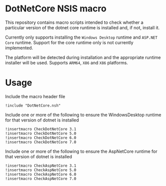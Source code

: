 # DotNetCore NSIS macro

This repository contains macro scripts intended to check whether a particular version of the dotnet
core runtime is installed and, if not, install it.

Currently only supports installing the `Windows Desktop` runtime and `ASP.NET Core` runtime. Support for the core runtime only is not currently implemented.

The platform will be detected during installation and the appropriate runtime installer will be used.
Supports `ARM64`, `X86` and `X86` platforms.

# Usage

Include the macro header file
```
!include "DotNetCore.nsh"
```

Include one or more of the following to ensure the WindowsDesktop runtime for that version of
dotnet is installed
```
!insertmacro CheckDotNetCore 3.1
!insertmacro CheckDotNetCore 5.0
!insertmacro CheckDotNetCore 6.0
!insertmacro CheckDotNetCore 7.0
```

Include one or more of the following to ensure the AspNetCore runtime for that version of
dotnet is installed
```
!insertmacro CheckAspNetCore 3.1
!insertmacro CheckAspNetCore 5.0
!insertmacro CheckAspNetCore 6.0
!insertmacro CheckAspNetCore 7.0
```
